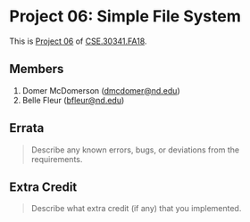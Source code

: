 # Project 06: Simple File System

This is [Project 06] of [CSE.30341.FA18].

## Members

1. Domer McDomerson (dmcdomer@nd.edu)
2. Belle Fleur (bfleur@nd.edu)

## Errata

> Describe any known errors, bugs, or deviations from the requirements.

## Extra Credit

> Describe what extra credit (if any) that you implemented.

[Project 06]:       https://www3.nd.edu/~pbui/teaching/cse.30341.fa18/project06.html
[CSE.30341.FA18]:   https://www3.nd.edu/~pbui/teaching/cse.30341.fa18/
